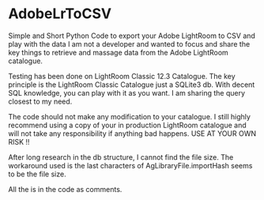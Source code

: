 # AdobeLrToCSV
Simple and Short Python Code to export your Adobe LightRoom to CSV and play with the data
I am not a developer and wanted to focus and share the key things to retrieve and massage data from the Adobe LightRoom catalogue.

Testing has been done on LightRoom Classic 12.3 Catalogue.
The key principle is the LightRoom Classic Catalogue just a SQLite3 db. With decent SQL knowledge, you can play with it as you want. I am sharing the query closest to my need.

The code should not make any modification to your catalogue. I still highly recommend using a copy of your in production LightRoom catalogue and will not take any responsibility if anything bad happens.
USE AT YOUR OWN RISK !!

After long research in the db structure, I cannot find the file size. The workaround used is the last characters of AgLibraryFile.importHash seems to be the file size. 

All the is in the code as comments.
